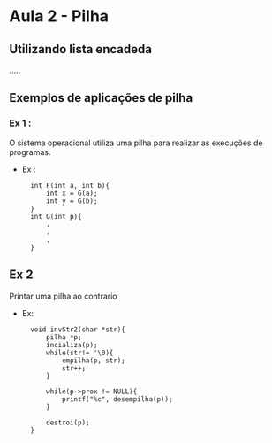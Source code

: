 # Aula 2 - Pilha

## Utilizando lista encadeda

.....

## Exemplos de aplicações de pilha

### Ex 1 :

O sistema operacional utiliza uma pilha para realizar as execuções de programas.

- Ex :

        int F(int a, int b){
            int x = G(a);
            int y = G(b);
        }
        int G(int p){
            .
            .
            .
        }

## Ex 2

Printar uma pilha ao contrario

- Ex:  

        void invStr2(char *str){
            pilha *p;
            incializa(p);
            while(str!= '\0){
                empilha(p, str);
                str++;
            }

            while(p->prox != NULL){
                printf("%c", desempilha(p));
            }

            destroi(p);
        }
